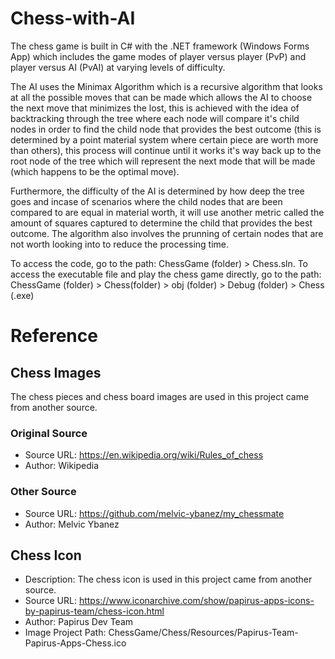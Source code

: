# Chess-with-AI

The chess game is built in C# with the .NET framework (Windows Forms App) which includes the game modes of player versus player (PvP) and player versus AI (PvAI) at varying levels of difficulty.

The AI uses the Minimax Algorithm which is a recursive algorithm that looks at all the possible moves that can be made which allows the AI to choose the next move that minimizes the lost, this is achieved with the idea of backtracking through the tree where each node will compare it's child nodes in order to find the child node that provides the best outcome (this is determined by a point material system where certain piece are worth more than others), this process will continue until it works it's way back up to the root node of the tree which will represent the next mode that will be made (which happens to be the optimal move).

Furthermore, the difficulty of the AI is determined by how deep the tree goes and incase of scenarios where the child nodes that are been compared to are equal in material worth, it will use another metric called the amount of squares captured to determine the child that provides the best outcome. The algorithm also involves the prunning of certain nodes that are not worth looking into to reduce the processing time.

To access the code, go to the path: ChessGame (folder) > Chess.sln.
To access the executable file and play the chess game directly, go to the path: ChessGame (folder) > Chess(folder) > obj (folder) > Debug (folder) > Chess (.exe)

# Reference

## Chess Images
The chess pieces and chess board images are used in this project came from another source.

### Original Source
* Source URL: https://en.wikipedia.org/wiki/Rules_of_chess
* Author: Wikipedia

### Other Source
* Source URL: https://github.com/melvic-ybanez/my_chessmate
* Author: Melvic Ybanez

## Chess Icon
* Description: The chess icon is used in this project came from another source.
* Source URL: https://www.iconarchive.com/show/papirus-apps-icons-by-papirus-team/chess-icon.html
* Author: Papirus Dev Team
* Image Project Path: ChessGame/Chess/Resources/Papirus-Team-Papirus-Apps-Chess.ico
